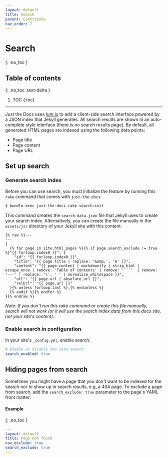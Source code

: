 ```yaml
---
layout: default
title: Search
parent: Contribute
nav_order: 7
---
```


# Search
{: .no_toc }

## Table of contents
{: .no_toc .text-delta }

1. TOC
{:toc}

---

Just the Docs uses [lunr.js](http://lunrjs.com) to add a client-side search interface powered by a JSON index that Jekyll generates. All search results are shown in an auto-complete style interface (there is no search results page). By default, all generated HTML pages are indexed using the following data points:

- Page title
- Page content
- Page URL

## Set up search

### Generate search index

Before you can use search, you must initialize the feature by running this `rake` command that comes with `just-the-docs`:

```bash
$ bundle exec just-the-docs rake search:init
```

This command creates the `search-data.json` file that Jekyll uses to create your search index. Alternatively, you can create the file manually in the `assets/js/` directory of your Jekyll site with this content:

```liquid
{% raw %}---
---
{
  {% for page in site.html_pages %}{% if page.search_exclude != true %}"{{ forloop.index0 }}": {
    "id": "{{ forloop.index0 }}",
    "title": "{{ page.title | replace: '&amp;', '&' }}",
    "content": "{{ page.content | markdownify | strip_html | escape_once | remove: 'Table of contents' | remove: '```'  | remove: '---' | replace: '\', ' ' | normalize_whitespace }}",
    "url": "{{ page.url | absolute_url }}",
    "relUrl": "{{ page.url }}"
  }{% unless forloop.last %},{% endunless %}
  {% endif %}{% endfor %}
}{% endraw %}
```

_Note: If you don't run this rake command or create this file manually, search will not work (or it will use the search index data from this docs site, not your site's content)._

### Enable search in configuration

In your site's `_config.yml`, enable search:

```yaml
# Enable or disable the site search
search_enabled: true
```

## Hiding pages from search

Sometimes you might have a page that you don't want to be indexed for the search nor to show up in search results, e.g, a 404 page. To exclude a page from search, add the `search_exclude: true` parameter to the page's YAML front matter:

#### Example
{: .no_toc }

```yaml
---
layout: default
title: Page not found
nav_exclude: true
search_exclude: true
---
```
